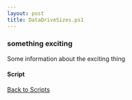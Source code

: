 ```yaml
---
layout: post
title: DataDriveSizes.ps1
---
```


### something exciting

Some information about the exciting thing

#### Script

<script async src="https://gist-it.appspot.com/github.com/BanterBoy/scripts-blog/blob/master/PowerShell/scripts/fileManagement/DataDriveSizes.ps1"></script>

<a href="/menu/_pages/scripts.html">Back to Scripts</a>
